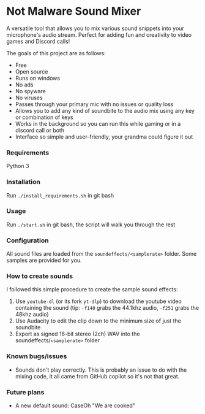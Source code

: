 # Not Malware Sound Mixer

A versatile tool that allows you to mix various sound snippets into your microphone's audio stream. Perfect for adding fun and creativity to video games and Discord calls!

The goals of this project are as follows:
- Free
- Open source
- Runs on windows
- No ads
- No spyware
- No viruses
- Passes through your primary mic with no issues or quality loss
- Allows you to add any kind of soundbite to the audio mix using any key or combination of keys
- Works in the background so you can run this while gaming or in a discord call or both
- Interface so simple and user-friendly, your grandma could figure it out

### Requirements
Python 3

### Installation
Run `./install_requirements.sh` in git bash

### Usage
Run `./start.sh` in git bash, the script will walk you through the rest

### Configuration
All sound files are loaded from the `soundeffects/<samplerate>` folder. Some samples are provided for you.

### How to create sounds
I followed this simple procedure to create the sample sound effects:
1. Use `youtube-dl` (or its fork `yt-dlp`) to download the youtube video containing the sound (tip: `-f140` grabs the 44.1khz audio, `-f251` grabs the 48khz audio)
2. Use Audacity to edit the clip down to the minimum size of just the soundbite
3. Export as signed 16-bit stereo (2ch) WAV into the soundeffects/`<samplerate>` folder

### Known bugs/issues
- Sounds don't play correctly. This is probably an issue to do with the mixing code, it all came from GitHub copilot so it's not that great.

### Future plans
- A new default sound: CaseOh "We are cooked"
